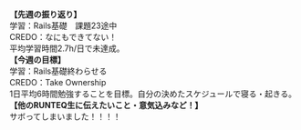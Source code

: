 **【先週の振り返り】**<br>
学習：Rails基礎　課題23途中<br>
CREDO：なにもできてない！<br>
平均学習時間2.7h/日で未達成。<br>
**【今週の目標】**<br>
学習：Rails基礎終わらせる<br>
CREDO：Take Ownership<br>
1日平均6時間勉強することを目標。自分の決めたスケジュールで寝る・起きる。<br>
**【他のRUNTEQ生に伝えたいこと・意気込みなど！】**<br>
サボってしまいました！！！！